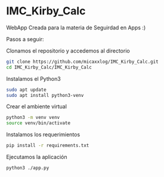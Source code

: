 # IMC_Kirby_Calc

WebApp Creada para la materia de Seguirdad en Apps :)

Pasos a seguir:

Clonamos el repositorio y accedemos al directorio

``` bash
git clone https://github.com/micaxxlog/IMC_Kirby_Calc.git
cd IMC_Kirby_Calc/IMC_Kirby_Calc
```

Instalamos el Python3
``` bash
sudo apt update
sudo apt install python3-venv
```

Crear el ambiente virtual
``` bash
python3 -m venv venv
source venv/bin/activate
```

Instalamos los requerimientos
``` bash
pip install -r requirements.txt
```

Ejecutamos la aplicación
``` bash
python3 ./app.py
```

